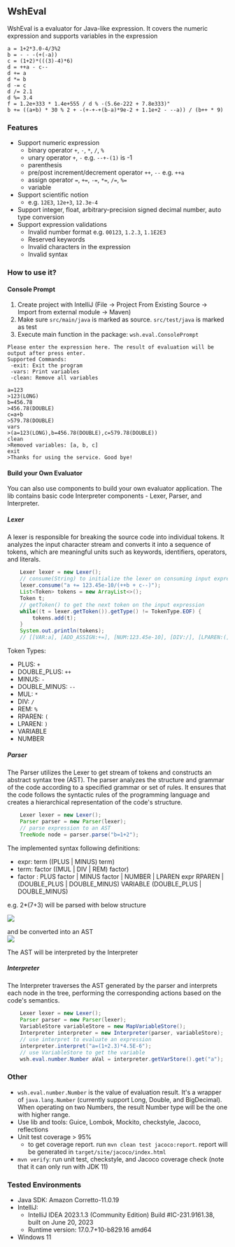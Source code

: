 ## WshEval

WshEval is a evaluator for Java-like expression.
It covers the numeric expression and supports variables in the expression

```
a = 1+2*3.0-4/3%2
b = - - -(+(-a))
c = (1+2)*(((3)-4)*6)
d = ++a - c--
d += a
d *= b
d -= c
d /= 2.1
d %= 3.4
f = 1.2e+333 * 1.4e+555 / d % -(5.6e-222 + 7.8e333)"
b += ((a+b) * 30 % 2 + -(+-+-+(b-a)*9e-2 + 1.1e+2 - --a)) / (b++ * 9)
```

### Features
- Support numeric expression
  - binary operator `+`, `-`, `*`, `/`, `%`
  - unary operator `+`, `-` e.g. `--+-(1)` is -1
  - parenthesis
  - pre/post increment/decrement operator `++`, `--` e.g. `++a`
  - assign operator `=`, `+=`, `-=`, `*=`, `/=`, `%=`
  - variable
- Support scientific notion
  - e.g. `12E3`, `12e+3`, `12.3e-4`
- Support integer, float, arbitrary-precision signed decimal number, auto type conversion
- Support expression validations
  - Invalid number format e.g. `00123`, `1.2.3`, `1.1E2E3` 
  - Reserved keywords
  - Invalid characters in the expression
  - Invalid syntax

### How to use it?

#### Console Prompt

1. Create project with IntelliJ (File -> Project From Existing Source -> Import from external module -> Maven)
2. Make sure `src/main/java` is marked as source. `src/test/java` is marked as test
3. Execute main function in the package: `wsh.eval.ConsolePrompt`

```
Please enter the expression here. The result of evaluation will be output after press enter.
Supported Commands:
 -exit: Exit the program
 -vars: Print variables
 -clean: Remove all variables

a=123
>123(LONG)
b=456.78
>456.78(DOUBLE)
c=a+b
>579.78(DOUBLE)
vars
>(a=123(LONG),b=456.78(DOUBLE),c=579.78(DOUBLE))
clean
>Removed variables: [a, b, c]
exit
>Thanks for using the service. Good bye!
```

#### Build your Own Evaluator

You can also use components to build your own evaluator application.
The lib contains basic code Interpreter components - Lexer, Parser, and Interpreter.

##### Lexer

A lexer is responsible for breaking the source code into individual tokens. It analyzes the input character stream and converts it into a sequence of tokens, which are meaningful units such as keywords, identifiers, operators, and literals.

```java
    Lexer lexer = new Lexer();
    // consume(String) to initialize the lexer on consuming input expression 
    lexer.consume("a += 123.45e-10/(++b + c--)");
    List<Token> tokens = new ArrayList<>();
    Token t;
    // getToken() to get the next token on the input expression
    while((t = lexer.getToken()).getType() != TokenType.EOF) {
        tokens.add(t);
    }
    System.out.println(tokens);
    // [[VAR:a], [ADD_ASSIGN:+=], [NUM:123.45e-10], [DIV:/], [LPAREN:(], [DOUBLE_PLUS:++], [VAR:b], [PLUS:+], [VAR:c], [DOUBLE_MINUS:--], [RPAREN:)]]
```

Token Types:
- PLUS: `+`
- DOUBLE_PLUS: `++`
- MINUS: `-`
- DOUBLE_MINUS: `--`
- MUL: `*`
- DIV: `/`
- REM: `%`
- RPAREN: `(`
- LPAREN: `)`
- VARIABLE
- NUMBER

##### Parser

The Parser utilizes the Lexer to get stream of tokens and constructs an abstract syntax tree (AST). The parser analyzes the structure and grammar of the code according to a specified grammar or set of rules. It ensures that the code follows the syntactic rules of the programming language and creates a hierarchical representation of the code's structure.

```java
    Lexer lexer = new Lexer();
    Parser parser = new Parser(lexer);
    // parse expression to an AST
    TreeNode node = parser.parse("b=1+2");
```

The implemented syntax following definitions:

- expr: term ((PLUS | MINUS) term)  
- term: factor ((MUL | DIV | REM) factor)  
- factor : PLUS factor | MINUS factor | NUMBER | LPAREN expr RPAREN | (DOUBLE_PLUS | DOUBLE_MINUS) VARIABLE (DOUBLE_PLUS | DOUBLE_MINUS)

e.g. 2*(7+3) will be parsed with below structure

![](https://i.imgur.com/lEUXOKt.png)  

and be converted into an AST  
![](https://i.imgur.com/OMpmRLp.png)

The AST will be interpreted by the Interpreter

##### Interpreter

The Interpreter traverses the AST generated by the parser and interprets each node in the tree, performing the corresponding actions based on the code's semantics.

```java
    Lexer lexer = new Lexer();
    Parser parser = new Parser(lexer);
    VariableStore variableStore = new MapVariableStore();
    Interpreter interpreter = new Interpreter(parser, variableStore);
    // use interpret to evaluate an expression
    interpreter.interpret("a=(1+2.3)*4.5E-6");
    // use VariableStore to get the variable
    wsh.eval.number.Number aVal = interpreter.getVarStore().get("a");
```

### Other
- `wsh.eval.number.Number` is the value of evaluation result. It's a wrapper of `java.lang.Number` (currently support 
Long, Double, and BigDecimal). When operating on two Numbers, the result Number type will be the one with higher range.
- Use lib and tools: Guice, Lombok, Mockito, checkstyle, Jacoco, reflections
- Unit test coverage > 95%
  - to get coverage report. run `mvn clean test jacoco:report`. report will be generated in `target/site/jacoco/index.html`
- `mvn verify`: run unit test, checkstyle, and Jacoco coverage check (note that it can only run with JDK 11)

### Tested Environments 
- Java SDK: Amazon Corretto-11.0.19
- IntelliJ:
  - IntelliJ IDEA 2023.1.3 (Community Edition)
    Build #IC-231.9161.38, built on June 20, 2023
  - Runtime version: 17.0.7+10-b829.16 amd64
- Windows 11
